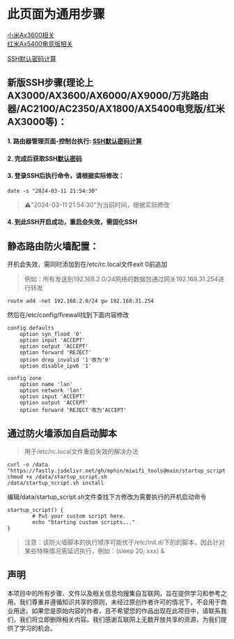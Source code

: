# 此页面为通用步骤
[小米Ax3600相关](https://github.com/hm496/miwifi_tools/tree/main/ax3600/README.md)  
[红米Ax5400电竞版相关](https://github.com/hm496/miwifi_tools/tree/main/ax5400_gaming/README.md)

[SSH默认密码计算](https://miwifi.dev/ss)

## 新版SSH步骤(理论上AX3000/AX3600/AX6000/AX9000/万兆路由器/AC2100/AC2350/AX1800/AX5400电竞版/红米AX3000等)：
#### 1. 路由器管理页面-控制台执行: [SSH默认密码计算](https://github.com/hm496/miwifi_tools/blob/main/ssh.js)
#### 2. 完成后获取SSH[默认密码](https://miwifi.dev/ssh)    
#### 3. 登录SSH后执行命令，请根据实际修改：
```
date -s "2024-03-11 21:54:30"
```
> ⚠️"2024-03-11 21:54:30"为当前时间，根据实际修改
#### 4. 到此SSH开启成功，重启会失效，需固化SSH

## 静态路由防火墙配置：
开机会失效，需同时添加到在/etc/rc.local文件exit 0前追加   
> 例如：所有发送到192.168.2.0/24网络的数据包通过网关192.168.31.254进行转发
```
route add -net 192.168.2.0/24 gw 192.168.31.254
```
然后在/etc/config/firewall找到下面内容修改
```
config defaults
	option syn_flood '0'
	option input 'ACCEPT'
	option output 'ACCEPT'
	option forward 'REJECT'
	option drop_invalid '1'改为'0'
	option disable_ipv6 '1'

config zone
	option name 'lan'
	option network 'lan'
	option input 'ACCEPT'
	option output 'ACCEPT'
	option forward 'REJECT'改为'ACCEPT'
```
## 通过防火墙添加自启动脚本
> 用于/etc/rc.local文件重启失效的解决办法
```
curl -o /data "https://fastly.jsdelivr.net/gh/mphin/miwifi_tools@main/startup_script.sh"
chmod +x /data/startup_script.sh
/data/startup_script.sh install
```
编辑/data/startup_script.sh文件查找下方修改为需要执行的开机启动命令
```
startup_script() {
        # Put your custom script here.
        echo "Starting custom scripts..."
}
```
> 注意：该防火墙脚本的执行顺序可能优于/etc/init.d/下的的脚本，因此针对某些特殊情况需延迟执行，例如：(sleep 20; xxx) &
## 声明

本项目中的所有步骤、文件以及相关信息均搜集自互联网，旨在提供学习和参考之用。我们尊重并遵循知识共享的原则，未经过原创作者许可的情况下，不会用于商业用途。如果您是原始内容的作者，且不希望您的作品出现在此项目中，请联系我们，我们将立即删除相关内容。我们感谢互联网上无数开放共享的资源，为我们提供了学习的机会。

